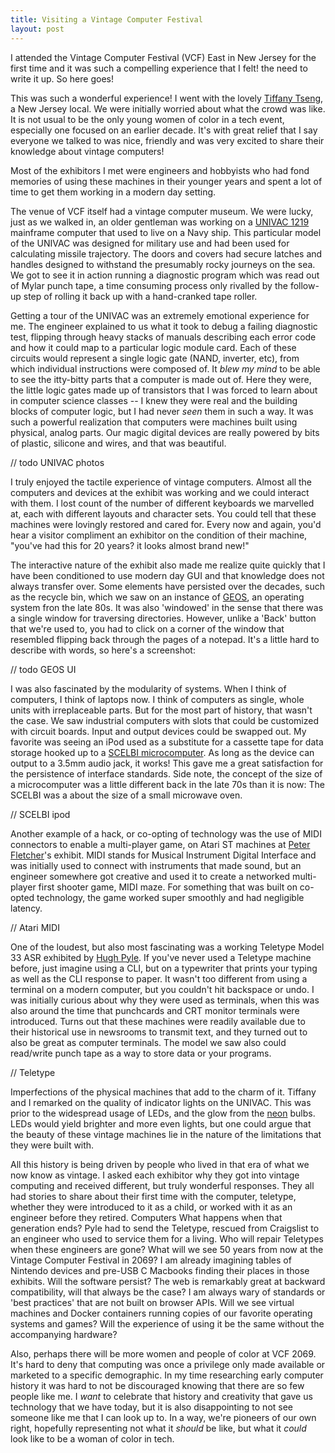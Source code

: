 ```yaml
---
title: Visiting a Vintage Computer Festival
layout: post
---
```


I attended the Vintage Computer Festival (VCF) East in New Jersey for the first time and it was such a compelling experience that I felt! the need to write it up. So here goes!

This was such a wonderful experience! I went with the lovely [Tiffany Tseng](https://twitter.com/scientiffic), a New Jersey local. We were initially worried about what the crowd was like. It is not usual to be the only young women of color in a tech event, especially one focused on an earlier decade. It's with great relief that I say everyone we talked to was nice, friendly and was very excited to share their knowledge about vintage computers!

Most of the exhibitors I met were engineers and hobbyists who had fond memories of using these machines in their younger years and spent a lot of time to get them working in a modern day setting.

The venue of VCF itself had a vintage computer museum. We were lucky, just as we walked in, an older gentleman was working on a [UNIVAC 1219](http://mccworkshop.com/computers/comphistory1.htm) mainframe computer that used to live on a Navy ship. This particular model of the UNIVAC was designed for military use and had been used for calculating missile trajectory. The doors and covers had secure latches and handles designed to withstand the presumably rocky journeys on the sea. We got to see it in action running a diagnostic program which was read out of Mylar punch tape, a time consuming process only rivalled by the follow-up step of rolling it back up with a hand-cranked tape roller.

Getting a tour of the UNIVAC was an extremely emotional experience for me. The engineer explained to us what it took to debug a failing diagnostic test, flipping through heavy stacks of manuals describing each error code and how it could map to a particular logic module card. Each of these circuits would represent a single logic gate (NAND, inverter, etc), from which individual instructions were composed of. It *blew my mind* to be able to see the itty-bitty parts that a computer is made out of. Here they were, the little logic gates made up of transistors that I was forced to learn about in computer science classes -- I knew they were real and the building blocks of computer logic, but I had never *seen* them in such a way. It was such a powerful realization that computers were machines built using physical, analog parts. Our magic digital devices are really powered by bits of plastic, silicone and wires, and that was beautiful.

// todo UNIVAC photos

I truly enjoyed the tactile experience of vintage computers. Almost all the computers and devices at the exhibit was working and we could interact with them. I lost count of the number of different keyboards we marvelled at, each with different layouts and character sets. You could tell that these machines were lovingly restored and cared for. Every now and again, you'd hear a visitor compliment an exhibitor on the condition of their machine, "you've had this for 20 years? it looks almost brand new!"

The interactive nature of the exhibit also made me realize quite quickly that I have been conditioned to use modern day GUI and that knowledge does not always transfer over. Some elements have persisted over the decades, such as the recycle bin, which we saw on an instance of [GEOS](https://en.wikipedia.org/wiki/GEOS_(8-bit_operating_system)), an operating system fron the late 80s. It was also 'windowed' in the sense that there was a single window for traversing directories. However, unlike a 'Back' button that we're used to, you had to click on a corner of the window that resembled flipping back through the pages of a notepad. It's a little hard to describe with words, so here's a screenshot:

// todo GEOS UI

I was also fascinated by the modularity of systems. When I think of computers, I think of laptops now. I think of computers as single, whole units with irreplaceable parts. But for the most part of history, that wasn't the case. We saw industrial computers with slots that could be customized with circuit boards. Input and output devices could be swapped out. My favorite was seeing an iPod used as a substitute for a cassette tape for data storage hooked up to a [SCELBI microcomputer](http://www.scelbi.com/). As long as the device can output to a 3.5mm audio jack, it works! This gave me a great satisfaction for the persistence of interface standards. Side note, the concept of the size of a microcomputer was a little different back in the late 70s than it is now: The SCELBI was a about the size of a small microwave oven.

// SCELBI ipod

Another example of a hack, or co-opting of technology was the use of MIDI connectors to enable a multi-player game, on Atari ST machines at [Peter Fletcher](https://twitter.com/recta_pete)'s exhibit. MIDI stands for Musical Instrument Digital Interface and was initially used to connect with instruments that made sound, but an engineer somewhere got creative and used it to create a networked multi-player first shooter game, MIDI maze. For something that was built on co-opted technology, the game worked super smoothly and had negligible latency.

// Atari MIDI

One of the loudest, but also most fascinating was a working Teletype Model 33 ASR exhibited by [Hugh Pyle](https://twitter.com/33asr). If you've never used a Teletype machine before, just imagine using a CLI, but on a typewriter that prints your typing as well as the CLI response to paper. It wasn't too different from using a terminal on a modern computer, but you couldn't hit backspace or undo. I was initially curious about why they were used as terminals, when this was also around the time that punchcards and CRT monitor terminals were introduced. Turns out that these machines were readily available due to their historical use in newsrooms to transmit text, and they turned out to also be great as computer terminals. The model we saw also could read/write punch tape as a way to store data or your programs.

// Teletype

Imperfections of the physical machines that add to the charm of it. Tiffany and I remarked on the quality of indicator lights on the UNIVAC. This was prior to the widespread usage of LEDs, and the glow from the [neon](http://mccworkshop.com/computers/comphistory1.htm) bulbs. LEDs would yield brighter and more even lights, but one could argue that the beauty of these vintage machines lie in the nature of the limitations that they were built with.

All this history is being driven by people who lived in that era of what we now know as vintage. I asked each exhibitor why they got into vintage computing and received different, but truly wonderful responses. They all had stories to share about their first time with the computer, teletype, whether they were introduced to it as a child, or worked with it as an engineer before they retired. Computers  What happens when that generation ends? Pyle had to send the Teletype, rescued from Craigslist to an engineer who used to service them for a living. Who will repair Teletypes when these engineers are gone? What will we see 50 years from now at the Vintage Computer Festival in 2069? I am already imagining tables of Nintendo devices and pre-USB C Macbooks finding their places in those exhibits. Will the software persist? The web is remarkably great at backward compatibility, will that always be the case? I am always wary of standards or 'best practices' that are not built on browser APIs. Will we see virtual machines and Docker containers running copies of our favorite operating systems and games? Will the experience of using it be the same without the accompanying hardware?

Also, perhaps there will be more women and people of color at VCF 2069. It's hard to deny that computing was once a privilege only made available or marketed to a specific demographic. In my time researching early computer history it was hard to not be discouraged knowing that there are so few people like me. I *want* to celebrate that history and creativity that gave us technology that we have today, but it is also disappointing to not see someone like me that I can look up to. In a way, we're pioneers of our own right, hopefully representing not what it *should* be like, but what it *could* look like to be a woman of color in tech.


